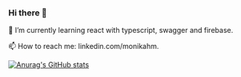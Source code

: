 ### Hi there 👋

<!--
**monikahm/monikahm** is a ✨ _special_ ✨ repository because its `README.md` (this file) appears on your GitHub profile.

Here are some ideas to get you started:

- 🔭 I’m currently working on ...
- 🌱 I’m currently learning react with typescript, swagger and firebase
- 👯 I’m looking to collaborate on ...
- 🤔 I’m looking for help with ...
- 💬 Ask me about ...
- 📫 How to reach me: linkedin.com/monikahm
- ⚡ Fun fact: ...
-->
🌱 I’m currently learning react with typescript, swagger and firebase. 

📫 How to reach me: linkedin.com/monikahm. 


[![Anurag's GitHub stats](https://github-readme-stats.vercel.app/api?username=monikahm&theme=radical)](https://github.com/anuraghazra/github-readme-stats)

